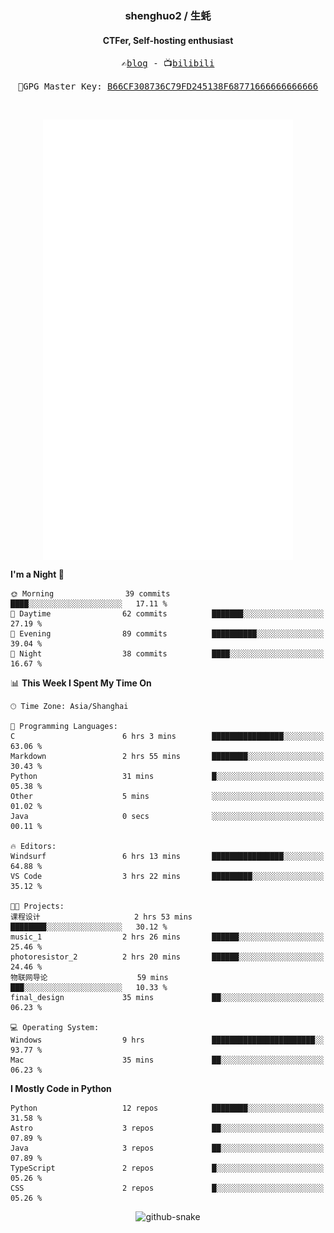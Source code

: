 <h3 align="center"> shenghuo2 / 生蚝 </h3>
<h4 align="center" >CTFer, Self-hosting enthusiast</h3>


<p align="center">
  <samp>
    ✍️<a href="https://blog.shenghuo2.top/">blog</a> -
    📺<a href="https://space.bilibili.com/85894935">bilibili</a>
  </samp>
</p>
<p align="center">
  <samp>
     🔐GPG Master Key: <a align="center" href="https://github.com/shenghuo2.gpg">B66CF308736C79FD245138F68771666666666666</a>
  </samp>
</p>
<br>
<p align="center">
  <a href="https://github.com/shenghuo2">
    <img width="400" align="top" src="https://github.com/shenghuo2/shenghuo2/blob/main/metrics.left.svg" />
  </a>
  <a href="https://github.com/shenghuo2">
    <img width="400" align="top" src="https://github.com/shenghuo2/shenghuo2/blob/main/metrics.right.svg" />
  </a>
</p>


<!--START_SECTION:waka-->
**I'm a Night 🦉** 

```text
🌞 Morning                39 commits          ████░░░░░░░░░░░░░░░░░░░░░   17.11 % 
🌆 Daytime                62 commits          ███████░░░░░░░░░░░░░░░░░░   27.19 % 
🌃 Evening                89 commits          ██████████░░░░░░░░░░░░░░░   39.04 % 
🌙 Night                  38 commits          ████░░░░░░░░░░░░░░░░░░░░░   16.67 % 
```


📊 **This Week I Spent My Time On** 

```text
🕑︎ Time Zone: Asia/Shanghai

💬 Programming Languages: 
C                        6 hrs 3 mins        ████████████████░░░░░░░░░   63.06 % 
Markdown                 2 hrs 55 mins       ████████░░░░░░░░░░░░░░░░░   30.43 % 
Python                   31 mins             █░░░░░░░░░░░░░░░░░░░░░░░░   05.38 % 
Other                    5 mins              ░░░░░░░░░░░░░░░░░░░░░░░░░   01.02 % 
Java                     0 secs              ░░░░░░░░░░░░░░░░░░░░░░░░░   00.11 % 

🔥 Editors: 
Windsurf                 6 hrs 13 mins       ████████████████░░░░░░░░░   64.88 % 
VS Code                  3 hrs 22 mins       █████████░░░░░░░░░░░░░░░░   35.12 % 

🐱‍💻 Projects: 
课程设计                     2 hrs 53 mins       ████████░░░░░░░░░░░░░░░░░   30.12 % 
music_1                  2 hrs 26 mins       ██████░░░░░░░░░░░░░░░░░░░   25.46 % 
photoresistor_2          2 hrs 20 mins       ██████░░░░░░░░░░░░░░░░░░░   24.46 % 
物联网导论                    59 mins             ███░░░░░░░░░░░░░░░░░░░░░░   10.33 % 
final_design             35 mins             ██░░░░░░░░░░░░░░░░░░░░░░░   06.23 % 

💻 Operating System: 
Windows                  9 hrs               ███████████████████████░░   93.77 % 
Mac                      35 mins             ██░░░░░░░░░░░░░░░░░░░░░░░   06.23 % 
```

**I Mostly Code in Python** 

```text
Python                   12 repos            ████████░░░░░░░░░░░░░░░░░   31.58 % 
Astro                    3 repos             ██░░░░░░░░░░░░░░░░░░░░░░░   07.89 % 
Java                     3 repos             ██░░░░░░░░░░░░░░░░░░░░░░░   07.89 % 
TypeScript               2 repos             █░░░░░░░░░░░░░░░░░░░░░░░░   05.26 % 
CSS                      2 repos             █░░░░░░░░░░░░░░░░░░░░░░░░   05.26 % 
```




<!--END_SECTION:waka-->


<div align="center">
  <picture>
    <source media="(prefers-color-scheme: dark)" srcset="https://gist.githubusercontent.com/shenghuo2/bfce20b14ab0484cef03bae6e60e0b3a/raw/github-snake-dark.svg" />
    <source media="(prefers-color-scheme: light)" srcset="https://gist.githubusercontent.com/shenghuo2/bfce20b14ab0484cef03bae6e60e0b3a/raw/github-snake.svg" />
    <img alt="github-snake" src="https://gist.githubusercontent.com/shenghuo2/bfce20b14ab0484cef03bae6e60e0b3a/raw/github-snake.svg" />
  </picture>
</div>

<!--
**shenghuo2/shenghuo2** is a ✨ _special_ ✨ repository because its `README.md` (this file) appears on your GitHub profile.

Here are some ideas to get you started:

- 🔭 I’m currently working on ...
- 🌱 I’m currently learning ...
- 👯 I’m looking to collaborate on ...
- 🤔 I’m looking for help with ...
- 💬 Ask me about ...
- 📫 How to reach me: ...
- 😄 Pronouns: ...
- ⚡ Fun fact: ...
-->
